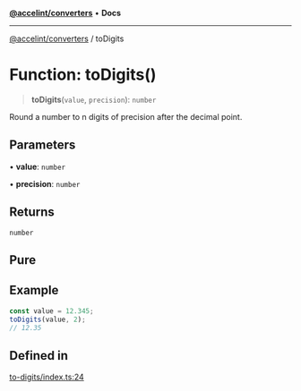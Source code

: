 [**@accelint/converters**](../README.md) • **Docs**

***

[@accelint/converters](../README.md) / toDigits

# Function: toDigits()

> **toDigits**(`value`, `precision`): `number`

Round a number to n digits of precision after the decimal point.

## Parameters

• **value**: `number`

• **precision**: `number`

## Returns

`number`

## Pure

## Example

```ts
const value = 12.345;
toDigits(value, 2);
// 12.35
```

## Defined in

[to-digits/index.ts:24](https://github.com/gohypergiant/standard-toolkit/blob/7f574e64e57e697a3e2daabb1b78393aca67cb22/packages/converters/src/to-digits/index.ts#L24)
